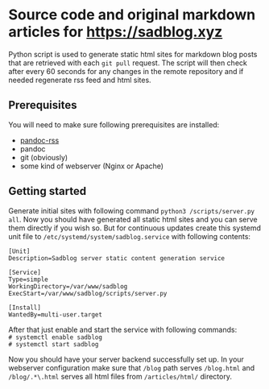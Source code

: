 # Source code and original markdown articles for https://sadblog.xyz

Python script is used to generate static html sites for markdown blog posts that are retrieved with each `git pull` request. The script will then 
check after every 60 seconds for any changes in the remote repository and if needed regenerate rss feed and html sites. 


## Prerequisites

You will need to make sure following prerequisites are installed:  
* [pandoc-rss](https://github.com/chambln/pandoc-rss)
* pandoc
* git (obviously)
* some kind of webserver (Nginx or Apache)


## Getting started

Generate initial sites with following command `python3 /scripts/server.py all`. Now you should have generated all static html sites and you can serve them 
directly if you wish so. But for continuous updates create this systemd unit file to `/etc/systemd/system/sadblog.service` with following contents:  

```
[Unit]
Description=Sadblog server static content generation service

[Service]
Type=simple
WorkingDirectory=/var/www/sadblog
ExecStart=/var/www/sadblog/scripts/server.py

[Install]
WantedBy=multi-user.target
```
After that just enable and start the service with following commands:  
`# systemctl enable sadblog`  
`# systemctl start sadblog`

Now you should have your server backend successfully set up. In your webserver configuration make sure that `/blog` path serves `/blog.html` and `/blog/.*\.html` 
serves all html files from `/articles/html/` directory.
